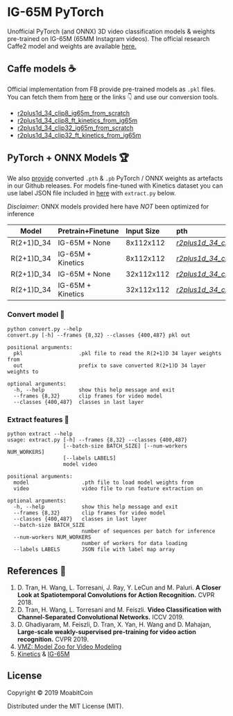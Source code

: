 # IG-65M PyTorch

Unofficial PyTorch (and ONNX) 3D video classification models & weights pre-trained on IG-65M (65MM Instagram videos). The official research Caffe2 model and weights are available [here.](https://github.com/facebookresearch/vmz)

## Caffe models :coffee:
Official implementation from FB provide pre-trained models as `.pkl` files. You can fetch them from [here](https://github.com/facebookresearch/VMZ/blob/master/tutorials/model_zoo.md#r21d-34) or the links :point_down: and use our conversion tools.

- [r2plus1d_34_clip8_ig65m_from_scratch](https://www.dropbox.com/s/y8vx3gihhsd8f5b/r2plus1d_34_clip32_ig65m_from_scratch_f102649996.pkl?)
- [r2plus1d_34_clip8_ft_kinetics_from_ig65m](https://www.dropbox.com/s/p81twy88kwrrcop/r2plus1d_34_clip8_ft_kinetics_from_ig65m_%20f128022400.pkl)
- [r2plus1d_34_clip32_ig65m_from_scratch](https://www.dropbox.com/s/y8vx3gihhsd8f5b/r2plus1d_34_clip32_ig65m_from_scratch_f102649996.pkl)
- [r2plus1d_34_clip32_ft_kinetics_from_ig65m](https://www.dropbox.com/s/z41ff7vs0bzf6b8/r2plus1d_34_clip32_ft_kinetics_from_ig65m_%20f106169681.pkl)

## PyTorch + ONNX Models :trophy:

We also [provide](https://github.com/moabitcoin/ig65m-pytorch/releases) converted `.pth` & `.pb` PyTorch / ONNX weights as artefacts in our Github releases. For models fine-tuned with Kinetics dataset you can use label JSON file included in [here](https://github.com/Showmax/kinetics-downloader/blob/68bd8bc3b9e30da83db9e34cb7d867dcda705cb4/resources/classes.json) with `extract.py` below.

*Disclaimer*: ONNX models provided here have *NOT* been optimized for inference

| Model  | Pretrain\+Finetune  | Input Size | pth | onnx |
|-------------|:-------------------------|:----------|:-----------------------------------------------|:-------------------------------------------|
|  R(2+1)D_34   | IG-65M + None          |  8x112x112 | [*r2plus1d_34_clip8_ig65m_from_scratch_9bae36ae.pth*](https://github.com/moabitcoin/ig65m-pytorch/releases/download/v1.0.0/r2plus1d_34_clip8_ig65m_from_scratch_9bae36ae.pth)    | [*r2plus1d_34_clip8_ig65m_from_scratch_748ab053.pb*](https://github.com/moabitcoin/ig65m-pytorch/releases/download/v1.0.0/r2plus1d_34_clip8_ig65m_from_scratch_748ab053.pb)     |
|  R(2+1)D_34   | IG-65M + Kinetics  |  8x112x112 | [*r2plus1d_34_clip8_ft_kinetics_from_ig65m_0aa0550b.pth*](https://github.com/moabitcoin/ig65m-pytorch/releases/download/v1.0.0/r2plus1d_34_clip8_ft_kinetics_from_ig65m_0aa0550b.pth)  | [*r2plus1d_34_clip8_ft_kinetics_from_ig65m_625d61b3.pb*](https://github.com/moabitcoin/ig65m-pytorch/releases/download/v1.0.0/r2plus1d_34_clip8_ft_kinetics_from_ig65m_625d61b3.pb) |
|  R(2+1)D_34   | IG-65M + None       | 32x112x112 | [*r2plus1d_34_clip32_ig65m_from_scratch_449a7af9.pth*](https://github.com/moabitcoin/ig65m-pytorch/releases/download/v1.0.0/r2plus1d_34_clip32_ig65m_from_scratch_449a7af9.pth)                                               | [*r2plus1d_34_clip32_ig65m_from_scratch_e304d648.pb*](https://github.com/moabitcoin/ig65m-pytorch/releases/download/v1.0.0/r2plus1d_34_clip32_ig65m_from_scratch_e304d648.pb)                                            |
|  R(2+1)D_34   | IG-65M + Kinetics  | 32x112x112 | [*r2plus1d_34_clip32_ft_kinetics_from_ig65m_ade133f1.pth*](https://github.com/moabitcoin/ig65m-pytorch/releases/download/v1.0.0/r2plus1d_34_clip32_ft_kinetics_from_ig65m_ade133f1.pth) | [*r2plus1d_34_clip32_ft_kinetics_from_ig65m_10f4c3bf.pb*](https://github.com/moabitcoin/ig65m-pytorch/releases/download/v1.0.0/r2plus1d_34_clip32_ft_kinetics_from_ig65m_10f4c3bf.pb)  |


### Convert model :spaghetti:
```
python convert.py --help
convert.py [-h] --frames {8,32} --classes {400,487} pkl out

positional arguments:
  pkl                  .pkl file to read the R(2+1)D 34 layer weights from
  out                  prefix to save converted R(2+1)D 34 layer weights to

optional arguments:
  -h, --help           show this help message and exit
  --frames {8,32}      clip frames for video model
  --classes {400,487}  classes in last layer
```

### Extract features :cookie:

```
python extract --help
usage: extract.py [-h] --frames {8,32} --classes {400,487}
                  [--batch-size BATCH_SIZE] [--num-workers NUM_WORKERS]
                  [--labels LABELS]
                  model video

positional arguments:
  model                 .pth file to load model weights from
  video                 video file to run feature extraction on

optional arguments:
  -h, --help            show this help message and exit
  --frames {8,32}       clip frames for video model
  --classes {400,487}   classes in last layer
  --batch-size BATCH_SIZE
                        number of sequences per batch for inference
  --num-workers NUM_WORKERS
                        number of workers for data loading
  --labels LABELS       JSON file with label map array
```

## References :book:
1. D. Tran, H. Wang, L. Torresani, J. Ray, Y. LeCun and M. Paluri. **A Closer Look at Spatiotemporal Convolutions for Action Recognition.** CVPR 2018.
2. D. Tran, H. Wang, L. Torresani and M. Feiszli. **Video Classification with Channel-Separated Convolutional Networks.** ICCV 2019.
3. D. Ghadiyaram, M. Feiszli, D. Tran, X. Yan, H. Wang and D. Mahajan, **Large-scale weakly-supervised pre-training for video action recognition.** CVPR 2019.
4. [VMZ: Model Zoo for Video Modeling](https://github.com/facebookresearch/vmz)
5. [Kinetics](https://arxiv.org/abs/1705.06950) & [IG-65M](https://arxiv.org/abs/1905.00561)


## License

Copyright © 2019 MoabitCoin

Distributed under the MIT License (MIT).
